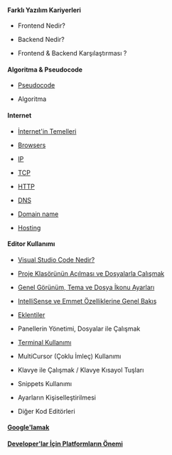 
#### Farklı Yazılım Kariyerleri

- Frontend Nedir?

- Backend Nedir?

- Frontend & Backend Karşılaştırması ?

  

#### Algoritma & Pseudocode

- [Pseudocode](pseudocode/)

- Algoritma

  

#### Internet

- [İnternet'in Temelleri](internet/)

- [Browsers](Browsers/)

- [IP](IP/)

- [TCP](TCP/)

- [HTTP](http/)

- [DNS](DNS/)

- [Domain name](domain-name/)

- [Hosting](hosting/)



#### Editor Kullanımı

- [Visual Studio Code Nedir?](visual-studio-code-nedir/)

- [Proje Klasörünün Açılması ve Dosyalarla Çalışmak](vs-dosyalarla-calismak)

- [Genel Görünüm, Tema ve Dosya İkonu Ayarları](vs-genelgorunum/)

- [IntelliSense ve Emmet Özelliklerine Genel Bakış](vs-intellisence-emmet)

- [Eklentiler](vs-eklentiler)

- Panellerin Yönetimi, Dosyalar ile Çalışmak

- [Terminal Kullanımı](terminal-kullanimi/)

- MultiCursor (Çoklu İmleç) Kullanımı

- Klavye ile Çalışmak / Klavye Kısayol Tuşları

- Snippets Kullanımı

- Ayarların Kişiselleştirilmesi

- Diğer Kod Editörleri

  

#### [Google'lamak](google/)




#### [Developer'lar İçin Platformların Önemi](platformların-önemi/)



